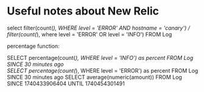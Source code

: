 # Useful notes about New Relic

select filter(count(*), WHERE level = 'ERROR' AND  hostname = 'canary') / filter(count(*), where level = 'ERROR' OR level = 'INFO') FROM Log

percentage function:

SELECT percentage(count(*), WHERE level = 'INFO') as percent FROM Log SINCE 30 minutes ago <br/>
SELECT percentage(count(*), WHERE level = 'ERROR') as percent FROM Log SINCE 30 minutes ago
SELECT average(numeric(amount)) FROM Log SINCE 1740433906404 UNTIL 1740454301491

